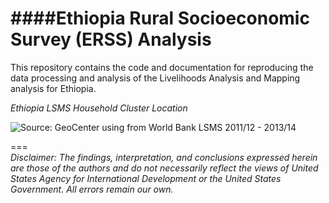 ####Ethiopia Rural Socioeconomic Survey (ERSS) Analysis  
========

This repository contains the code and documentation for reproducing the data processing and analysis of the Livelihoods Analysis and Mapping analysis for Ethiopia.
  
*Ethiopia LSMS Household Cluster Location*
<p><img src="https://cloud.githubusercontent.com/assets/5873344/8703952/04272b18-2aee-11e5-990d-c56375b5729f.PNG" alt="Source: GeoCenter using from World Bank LSMS 2011/12 - 2013/14" align="middle"></p>


===  
*Disclaimer: The findings, interpretation, and conclusions expressed herein are those of the authors and do not necessarily reflect the views of United States Agency for International Development or the United States Government. All errors remain our own.*  
